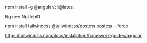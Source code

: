 npm install -g @angular/cli@latest

Ng new NgUeb01

npm install tailwindcss @tailwindcss/postcss postcss --force

https://tailwindcss.com/docs/installation/framework-guides/angular

